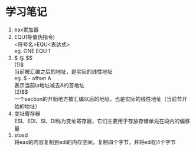 # 学习笔记
1. eax累加器  
2. EQU(等值伪指令)  
<符号名>EQU<表达式>  
eg. ONE EQU 1  
3. $ 与 $$  
(1)$   
当前被汇编之后的地址，是实际的线性地址  
eg. $ - offset A  
表示当前ip地址减去A的首地址  
(2)$$  
一个section的开始地方被汇编以后的地址，也是实际的线性地址（当前节开始的地址）  
4. 变址寄存器  
ESI、EDI、SI、DI称为变址寄存器，它们主要用于存放存储单元在段内的偏移量  
5. stosd  
将eax的内容复制到edi的内存空间，复制四个字节，并将edi加4个字节  

